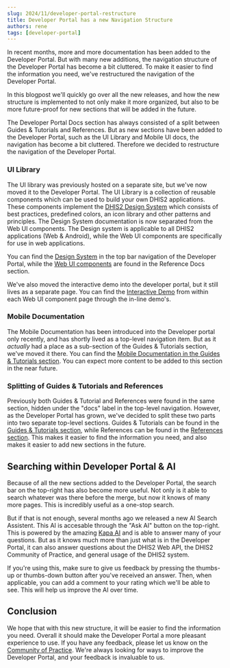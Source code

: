 ```yaml
---
slug: 2024/11/developer-portal-restructure
title: Developer Portal has a new Navigation Structure
authors: rene
tags: [developer-portal]
---
```


In recent months, more and more documentation has been added to the Developer Portal. But with many new additions, the navigation structure of the Developer Portal has become a bit cluttered. To make it easier to find the information you need, we've restructured the navigation of the Developer Portal.

In this blogpost we'll quickly go over all the new releases, and how the new structure is implemented to not only make it more organized, but also to be more future-proof for new sections that will be added in the future.

<!--truncate-->

The Developer Portal Docs section has always consisted of a split between Guides & Tutorials and References. But as new sections have been added to the Developer Portal, such as the UI Library and Mobile UI docs, the navigation has become a bit cluttered. Therefore we decided to restructure the navigation of the Developer Portal.

### UI Library

The UI library was previously hosted on a separate site, but we've now moved it to the Developer Portal. The UI Library is a collection of reusable components which can be used to build your own DHIS2 applications.  These components implement the [DHIS2 Design System](/design-system) which consists of best practices, predefined colors, an icon library and other patterns and principles. The Design System documentation is now separated from the Web UI components. The Design system is applicable to all DHIS2 applications (Web & Android), while the Web UI components are specifically for use in web applications.

You can find the [Design System](/design-system) in the top bar navigation of the Developer Portal, while the [Web UI components](/docs/ui/webcomponents) are found in the Reference Docs section.

We've also moved the interactive demo into the developer portal, but it still lives as a separate page. You can find the [Interactive Demo](pathname:///demo/) from within each Web UI component page through the in-line demo's.

### Mobile Documentation

The Mobile Documentation has been introduced into the Developer portal only recently, and has shortly lived as a top-level navigation item. But as it *actually* had a place as a sub-section of the Guides & Tutorials section, we've moved it there. You can find the [Mobile Documentation in the Guides & Tutorials section](/docs/mobile). You can expect more content to be added to this section in the near future.

### Splitting of Guides & Tutorials and References

Previously both Guides & Tutorial and References were found in the same section, hidden under the "docs" label in the top-level navigation. However, as the Developer Portal has grown, we've decided to split these two parts into two separate top-level sections. Guides & Tutorials can be found in the [Guides & Tutorials section](/docs), while References can be found in the [References section](/docs/references). This makes it easier to find the information you need, and also makes it easier to add new sections in the future.

## Searching within Developer Portal & AI

Because of all the new sections added to the Developer Portal, the search bar on the top-right has also become more useful. Not only is it able to search whatever was there before the merge, but now it knows of many more pages. This is incredibly useful as a one-stop search.

But if  that is not enough, several months ago we released a new AI Search Assistent. This AI is accesable through the "Ask AI" button on the top-right. This is powered by the amazing [Kapa AI](https://kapa.ai/) and is able to answer many of your questions. But as it knows much more than just what is in the Developer Portal, it can also answer questions about the DHIS2 Web API, the DHIS2 Community of Practice, and general usage of the DHIS2 system. 

If you're using this, make sure to give us feedback by pressing the thumbs-up or thumbs-down button after you've received an answer. Then, when applicable, you can add a comment to your rating which we'll be able to see. This will help us improve the AI over time.

## Conclusion

We hope that with this new structure, it will be easier to find the information you need. Overall it should make the Developer Portal a more pleasant experience to use. If you have any feedback, please let us know on the [Community of Practice](https://community.dhis2.org/c/development/developer-portal/). We're always looking for ways to improve the Developer Portal, and your feedback is invaluable to us.